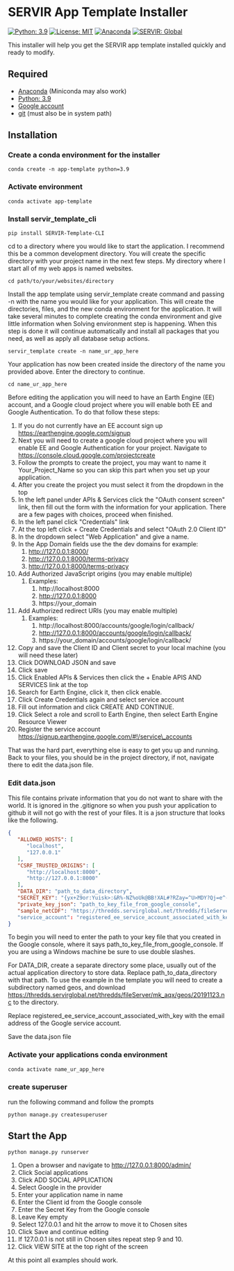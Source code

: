 # SERVIR App Template Installer

[![Python: 3.9](https://img.shields.io/badge/python-3.9-blue.svg)](https://www.python.org/)
[![License: MIT](https://img.shields.io/badge/License-MIT-yellow.svg)](https://opensource.org/licenses/MIT)
[![Anaconda](https://anaconda.org/conda-forge/mlconjug/badges/version.svg)](https://www.anaconda.com/)
[![SERVIR: Global](https://img.shields.io/badge/SERVIR-Global-green)](https://servirglobal.net)

This installer will help you get the SERVIR app template installed quickly and ready to modify.

## Required
- [Anaconda](https://www.anaconda.com/) (Miniconda may also work)
- [Python: 3.9](https://www.python.org/) 
- [Google account](https://support.google.com/accounts/answer/27441?hl=en)
- [git](https://git-scm.com/book/en/v2/Getting-Started-Installing-Git) (must also be in system path)

## Installation
### Create a conda environment for the installer
```shell
conda create -n app-template python=3.9
```
### Activate environment
```shell
conda activate app-template
```
### Install servir_template_cli
```shell
pip install SERVIR-Template-CLI
```
cd to a directory where you would like to start the application.  I recommend this be a common development directory. 
You will create the specific directory with your project name in the next few steps. My directory where I start all 
of my web apps is named websites.  
```shell
cd path/to/your/websites/directory
```
Install the app template using servir_template create command and passing -n with the name you 
would like for your application.  This will create the directories, files, and the new conda environment
for the application.  It will take several minutes to complete creating the conda environment and give little 
information when Solving environment step is happening.  When this step is done it will continue automatically
and install all packages that you need, as well as apply all database setup actions.
```shell
servir_template create -n name_ur_app_here
```

Your application has now been created inside the directory of the name you provided above.  Enter the directory
to continue.
```shell
cd name_ur_app_here
```

Before editing the application you will need to have an Earth Engine (EE) account, and a Google cloud project where 
you will enable both EE and Google Authentication.  To do that follow these steps:
1) If you do not currently have an EE account sign up https://earthengine.google.com/signup
2) Next you will need to create a google cloud project where you will enable EE and Google Authentication for your project. Navigate to https://console.cloud.google.com/projectcreate
3) Follow the prompts to create the project, you may want to name it Your_Project_Name so you can skip this part when you set up your application.
4) After you create the project you must select it from the dropdown in the top
5) In the left panel under APIs & Services click the "OAuth consent screen" link, then fill out the form with the information for your application. There are a few pages with choices, proceed when finished.
6) In the left panel click "Credentials" link
7) At the top left click + Create Credentials and select "OAuth 2.0 Client ID"
8) In the dropdown select "Web Application" and give a name.
9) In the App Domain fields use the the dev domains for example:
   1) http://127.0.0.1:8000/
   2) http://127.0.0.1:8000/terms-privacy
   3) http://127.0.0.1:8000/terms-privacy
10) Add Authorized JavaScript origins (you may enable multiple)
    1) Examples:
       1) http://localhost:8000
       2) http://127.0.0.1:8000
       3) https://your_domain
11) Add Authorized redirect URIs (you may enable multiple)
    1) Examples:
       1) http://localhost:8000/accounts/google/login/callback/
       2) http://127.0.0.1:8000/accounts/google/login/callback/
       3) https://your_domain/accounts/google/login/callback/
12) Copy and save the Client ID and Client secret to your local machine (you will need these later)
13) Click DOWNLOAD JSON and save
14) Click save
15) Click Enabled APIs & Services then click the + Enable APIS AND SERVICES link at the top
16) Search for Earth Engine, click it, then click enable.
17) Click Create Credentials again and select service account
18) Fill out information and click CREATE AND CONTINUE.
19) Click Select a role and scroll to Earth Engine, then select Earth Engine Resource Viewer
20) Register the service account https://signup.earthengine.google.com/#!/service\_accounts

That was the hard part, everything else is easy to get you up and running.  Back to your files, you should be in 
the project directory, if not, navigate there to edit the data.json file.

### Edit data.json
This file contains private information that you do not want to share with the world.  It is ignored in the .gitignore
so when you push your application to github it will not go with the rest of your files.  It is a json structure that 
looks like the following.
```json
{
   "ALLOWED_HOSTS": [
      "localhost",
      "127.0.0.1"
   ],
   "CSRF_TRUSTED_ORIGINS": [
      "http://localhost:8000",
      "http://127.0.0.1:8000"
   ],
   "DATA_DIR": "path_to_data_directory",
   "SECRET_KEY": "{yx+Z9or:Yuisk>:&R%-NZ%oUk@BB!XAL#?RZay=^U>MDY?Qj=e^-YT3u^dp):~|",
   "private_key_json": "path_to_key_file_from_google_console",
   "sample_netCDF": "https://thredds.servirglobal.net/thredds/fileServer/mk_aqx/geos/20191123.nc"
   "service_account": "registered_ee_service_account_associated_with_key"
}
```
To begin you will need to enter the path to your key file that you created in the Google console, where it says
path_to_key_file_from_google_console.  If you are using a Windows machine be sure to use double slashes.

For DATA_DIR, create a separate directory some place, usually out of the actual application directory to store 
data.  Replace path_to_data_directory with that path.  To use the example in the template you will need to create a 
subdirectory named geos, and download
https://thredds.servirglobal.net/thredds/fileServer/mk_aqx/geos/20191123.nc to the directory. 

Replace registered_ee_service_account_associated_with_key with the email address of the Google service account.

Save the data.json file

### Activate your applications conda environment
```shell
conda activate name_ur_app_here
```

### create superuser
run the following command and follow the prompts
```shell
python manage.py createsuperuser
```

## Start the App
```shell
python manage.py runserver
```

1) Open a browser and navigate to http://127.0.0.1:8000/admin/ 
2) Click Social applications
3) Click ADD SOCIAL APPLICATION
4) Select Google in the provider
5) Enter your application name in name
6) Enter the Client id from the Google console
7) Enter the Secret Key from the Google console
8) Leave Key empty
9) Select 127.0.0.1 and hit the arrow to move it to Chosen sites
10) Click Save and continue editing
11) If 127.0.0.1 is not still in Chosen sites repeat step 9 and 10. 
12) Click VIEW SITE at the top right of the screen

At this point all examples should work.


